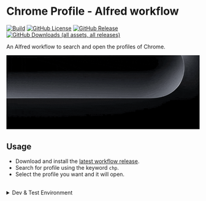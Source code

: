 # Chrome Profile - Alfred workflow

[![Build](https://github.com/hoho4190/alfred-chrome-profile/actions/workflows/build.yml/badge.svg)](https://github.com/hoho4190/alfred-chrome-profile/actions/workflows/build.yml)
[![GitHub License](https://img.shields.io/github/license/hoho4190/alfred-chrome-profile)](https://github.com/hoho4190/alfred-chrome-profile?tab=GPL-3.0-1-ov-file)
[![GitHub Release](https://img.shields.io/github/v/release/hoho4190/alfred-chrome-profile)](https://github.com/hoho4190/alfred-chrome-profile/releases/latest)
[![GitHub Downloads (all assets, all releases)](https://img.shields.io/github/downloads/hoho4190/alfred-chrome-profile/total)](https://github.com/hoho4190/alfred-chrome-profile/releases/latest)

An Alfred workflow to search and open the profiles of Chrome.

![Sample](assets/sample.gif)

## Usage

- Download and install the [latest workflow release](https://github.com/hoho4190/alfred-chrome-profile/releases/latest).
- Search for profile using the keyword `chp`.
- Select the profile you want and it will open.

<br/>

<details>
<summary>Dev & Test Environment</summary>

##### bash

```bash
GNU bash, version 3.2.57(1)-release (arm64-apple-darwin23)
```

##### Alfred

```bash
Alfred 5.5
Build 2257
```

##### Google Chrome

```bash
123.0.6312.87 (arm64)
```

</details>
